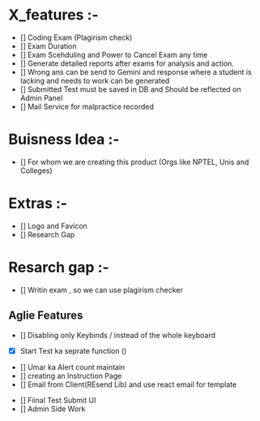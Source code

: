 # X_features :-

-   [] Coding Exam (Plagirism check)
-   [] Exam Duration
-   [] Exam Scehduling and Power to Cancel Exam any time
-   [] Generate detailed reports after exams for analysis and action.
-   [] Wrong ans can be send to Gemini and response where a student is lacking and needs to work can be generated
-   [] Submitted Test must be saved in DB and Should be reflected on Admin Panel
-   [] Mail Service for malpractice recorded

# Buisness Idea :-

-   [] For whom we are creating this product (Orgs like NPTEL, Unis and Colleges)

# Extras :-

-   [] Logo and Favicon
-   [] Research Gap

# Resarch gap :-

-   [] Writin exam , so we can use plagirism checker

## Aglie Features

<!--Before 7pm -->

-   [] Disabling only Keybinds / instead of the whole keyboard
-   [x] Start Test ka seprate function ()
-   [] Umar ka Alert count maintain
-   [] creating an Instruction Page
-   [] Email from Client(REsend Lib) and use react email for template

<!-- Before 3 -->

-   [] Fiinal Test Submit UI
-   [] Admin Side Work
